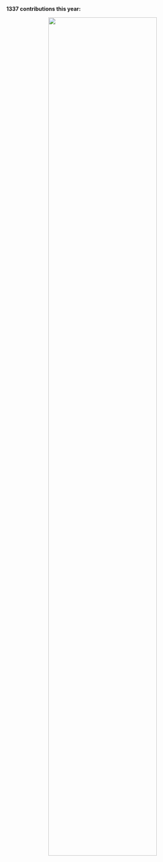 **1337 contributions this year:**
<p align="center">
  <img src="http://leereilly.net/leereilly/contributions.png" width="75%><br>
  <img src="http://leereilly.net/leereilly/gitris.gif" width="300">
</div>
